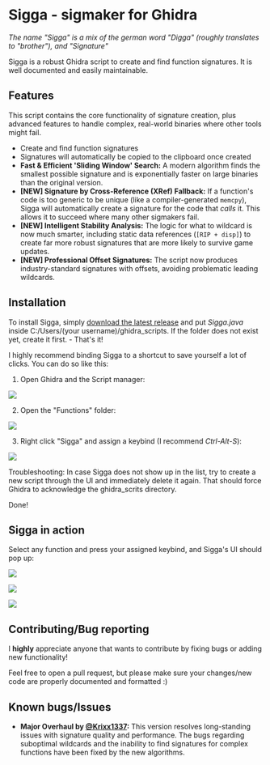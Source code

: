 # Sigga - sigmaker for Ghidra
*The name "Sigga" is a mix of the german word "Digga" (roughly translates to "brother"), and "Signature"*

Sigga is a robust Ghidra script to create and find function signatures. It is well documented and easily maintainable.

## Features
This script contains the core functionality of signature creation, plus advanced features to handle complex, real-world binaries where other tools might fail.

- Create and find function signatures
- Signatures will automatically be copied to the clipboard once created
- **Fast & Efficient 'Sliding Window' Search:** A modern algorithm finds the smallest possible signature and is exponentially faster on large binaries than the original version.
- **[NEW] Signature by Cross-Reference (XRef) Fallback:** If a function's code is too generic to be unique (like a compiler-generated `memcpy`), Sigga will automatically create a signature for the code that *calls* it. This allows it to succeed where many other sigmakers fail.
- **[NEW] Intelligent Stability Analysis:** The logic for what to wildcard is now much smarter, including static data references (`[RIP + disp]`) to create far more robust signatures that are more likely to survive game updates.
- **[NEW] Professional Offset Signatures:** The script now produces industry-standard signatures with offsets, avoiding problematic leading wildcards.

## Installation
To install Sigga, simply [download the latest release](https://github.com/lexika979/Sigga/releases) and put *Sigga.java* inside C:/Users/(your username)/ghidra_scripts. If the folder does not exist yet, create it first. - That's it!

I highly recommend binding Sigga to a shortcut to save yourself a lot of clicks. You can do so like this:

1) Open Ghidra and the Script manager:

![](https://i.imgur.com/usOQWPh.png)

2) Open the "Functions" folder:

![](https://i.imgur.com/sIxclgU.png)

3) Right click "Sigga" and assign a keybind (I recommend *Ctrl-Alt-S*):

![](https://i.imgur.com/N7kSe4F.png)

Troubleshooting: In case Sigga does not show up in the list, try to create a new script through the UI and immediately delete it again. That should force Ghidra to acknowledge the ghidra_scrits directory.

Done!

## Sigga in action

Select any function and press your assigned keybind, and Sigga's UI should pop up:

![](https://i.imgur.com/ewKOjLS.png)

![](https://i.imgur.com/mVA2oPr.png)

![](https://i.imgur.com/HfhQFxi.png)

## Contributing/Bug reporting

I **highly** appreciate anyone that wants to contribute by fixing bugs or adding new functionality!

Feel free to open a pull request, but please make sure your changes/new code are properly documented and formatted :)

## Known bugs/Issues

- **Major Overhaul by [@Krixx1337](https://github.com/Krixx1337):** This version resolves long-standing issues with signature quality and performance. The bugs regarding suboptimal wildcards and the inability to find signatures for complex functions have been fixed by the new algorithms.